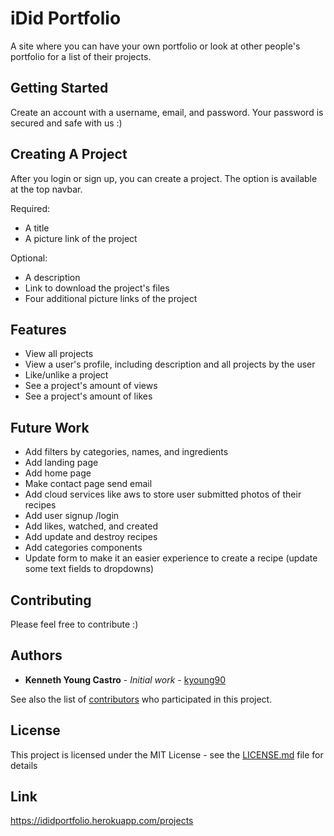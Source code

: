 # iDid Portfolio

A site where you can have your own portfolio or look at other people's portfolio for a list of their projects.

## Getting Started

Create an account with a username, email, and password. Your password is secured and safe with us :)

## Creating A Project

After you login or sign up, you can create a project. The option is available at the top navbar. 

Required:
  - A title
  - A picture link of the project 

Optional:
  - A description
  - Link to download the project's files
  - Four additional picture links of the project
  
## Features

* View all projects
* View a user's profile, including description and all projects by the user
* Like/unlike a project
* See a project's amount of views
* See a project's amount of likes

## Future Work

* Add filters by categories, names, and ingredients
* Add landing page
* Add home page
* Make contact page send email
* Add cloud services like aws to store user submitted photos of their recipes
* Add user signup /login
* Add likes, watched, and created
* Add update and destroy recipes
* Add categories components
* Update form to make it an easier experience to create a recipe (update some text fields to dropdowns)

## Contributing

Please feel free to contribute :)

## Authors

* **Kenneth Young Castro** - *Initial work* - [kyoung90](https://github.com/kyoung90)

See also the list of [contributors](https://github.com/kyoung90/country/graphs/contributors) who participated in this project.

## License

This project is licensed under the MIT License - see the [LICENSE.md](LICENSE.md) file for details

## Link

https://ididportfolio.herokuapp.com/projects
